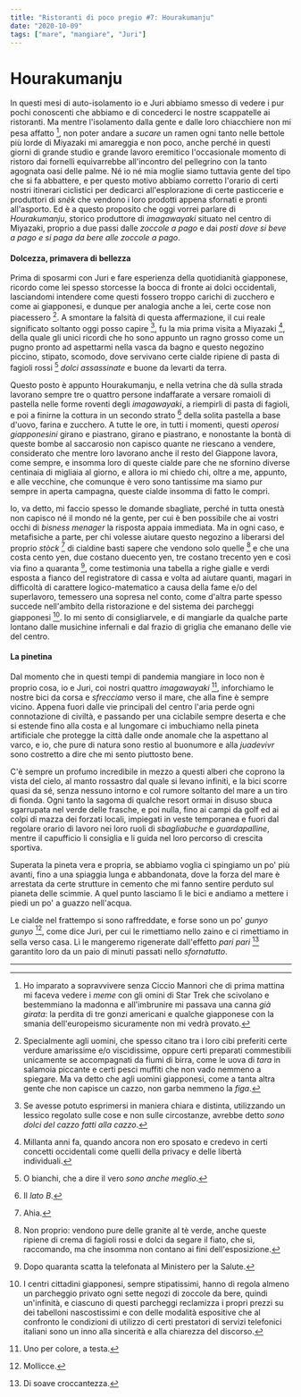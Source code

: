 ```yaml
---
title: "Ristoranti di poco pregio #7: Hourakumanju"
date: "2020-10-09"
tags: ["mare", "mangiare", "Juri"]
---
```


# Hourakumanju

In questi mesi di auto-isolamento io e Juri abbiamo smesso di vedere i pur pochi conoscenti che abbiamo e di concederci le nostre scappatelle ai ristoranti. Ma mentre l'isolamento dalla gente e dalle loro chiacchiere non mi pesa affatto [^1], non poter andare a _sucare_ un ramen ogni tanto nelle bettole più lorde di Miyazaki mi amareggia e non poco, anche perché in questi giorni di grande studio e grande lavoro eremitico l'occasionale momento di ristoro dai fornelli equivarrebbe all'incontro del pellegrino con la tanto agognata oasi delle palme.
Né io né mia moglie siamo tuttavia gente del tipo che si fa abbattere, e per questo motivo abbiamo corretto l'orario di certi nostri itinerari ciclistici per dedicarci all'esplorazione di certe pasticcerie e produttori di _snèk_ che vendono i loro prodotti appena sfornati e pronti all'asporto. Ed è a questo proposito che oggi vorrei parlare di _Hourakumanju_, storico produttore di _imagawayaki_ situato nel centro di Miyazaki, proprio a due passi dalle _zoccole a pago_ e dai _posti dove si beve a pago e si paga da bere alle zoccole a pago_.

#### Dolcezza, primavera di bellezza

Prima di sposarmi con Juri e fare esperienza della quotidianità giapponese, ricordo come lei spesso storcesse la bocca di fronte ai dolci occidentali, lasciandomi intendere come questi fossero troppo carichi di zucchero e come ai giapponesi, e dunque per analogia anche a lei, certe cose non piacessero [^2]. A smontare la falsità di questa affermazione, il cui reale significato soltanto oggi posso capire [^3], fu la mia prima visita a Miyazaki [^4], della quale gli unici ricordi che ho sono appunto un ragno grosso come un pugno pronto ad aspettarmi nella vasca da bagno e questo negozino piccino, stipato, scomodo, dove servivano certe cialde ripiene di pasta di fagioli rossi [^5] _dolci assassinate_ e buone da levarti da terra.

Questo posto è appunto Hourakumanju, e nella vetrina che dà sulla strada lavorano sempre tre o quattro persone indaffarate a versare romaioli di pastella nelle forme roventi degli _imagawayaki_, a riempirli di pasta di fagioli, e poi a finirne la cottura in un secondo strato [^6] della solita pastella a base d'uovo, farina e zucchero. A tutte le ore, in tutti i momenti, questi _operosi giapponesini_ girano e piastrano, girano e piastrano, e nonostante la bontà di queste bombe al saccarosio non capisco quante ne riescano a vendere, considerato che mentre loro lavorano anche il resto del Giappone lavora, come sempre, e insomma loro di queste cialde pare che ne sfornino diverse centinaia di migliaia al giorno, e allora io mi chiedo chi, oltre a me, appunto, e alle vecchine, che comunque è vero sono tantissime ma siamo pur sempre in aperta campagna, queste cialde insomma di fatto le compri.

Io, va detto, mi faccio spesso le domande sbagliate, perché in tutta onestà non capisco né il mondo né la gente, per cui è ben possibile che ai vostri occhi di _bisness menager_ la risposta appaia immediata. Ma in ogni caso, e metafisiche a parte, per chi volesse aiutare questo negozino a liberarsi del proprio _stòck_ [^7] di cialdine basti sapere che vendono solo quelle [^8] e che una costa cento yen, due costano duecento yen, tre costano trecento yen e così via fino a quaranta [^9], come testimonia una tabella a righe gialle e verdi esposta a fianco del registratore di cassa e volta ad aiutare quanti, magari in difficoltà di carattere logico-matematico a causa della fame e/o del superlavoro, temessero una sopresa nel conto, come d'altra parte spesso succede nell'ambito della ristorazione e del sistema dei parcheggi giapponesi [^10]. Io mi sento di consigliarvele, e di mangiarle da qualche parte lontano dalle musichine infernali e dal frazio di griglia che emanano delle vie del centro.

#### La pinetina

Dal momento che in questi tempi di pandemia mangiare in loco non è proprio cosa, io e Juri, coi nostri quattro _imagawayaki_ [^11], inforchiamo le nostre bici da corsa e _sfrecciamo_ verso il mare, che alla fine è sempre vicino. Appena fuori dalle vie principali del centro l'aria perde ogni connotazione di civiltà, e passando per una ciclabile sempre deserta e che si estende fino alla costa e al lungomare ci imbuchiamo nella pineta artificiale che protegge la città dalle onde anomale che la aspettano al varco, e io, che pure di natura sono restìo al buonumore e alla _juadevivr_ sono costretto a dire che mi sento piuttosto bene.

C'è sempre un profumo incredibile in mezzo a questi alberi che coprono la vista del cielo, al manto rossastro dal quale si levano infiniti, e la bici scorre quasi da sé, senza nessuno intorno e col rumore soltanto del mare a un tiro di fionda. Ogni tanto la sagoma di qualche resort ormai in disuso sbuca sgarrupata nel verde delle frasche, e poi nulla, fino ai campi da golf ed ai colpi di mazza dei forzati locali, impiegati in veste temporanea e fuori dal regolare orario di lavoro nei loro ruoli di _sbagliabuche_ e _guardapalline_, mentre il capufficio li consiglia e li guida nel loro percorso di crescita sportiva.

Superata la pineta vera e propria, se abbiamo voglia ci spingiamo un po' più avanti, fino a una spiaggia lunga e abbandonata, dove la forza del mare è arrestata da certe strutture in cemento che mi fanno sentire perduto sul pianeta delle scimmie. A quel punto lasciamo lì le bici e andiamo a mettere i piedi un po' a guazzo nell'acqua.

Le cialde nel frattempo si sono raffreddate, e forse sono un po' _gunyo gunyo_ [^12], come dice Juri, per cui le rimettiamo nello zaino e ci rimettiamo in sella verso casa. Lì le mangeremo rigenerate dall'effetto _pari pari_ [^13] garantito loro da un paio di minuti passati nello _sfornatutto_.

___


[^1]: Ho imparato a sopravvivere senza Ciccio Mannori che di prima mattina mi faceva vedere i _meme_ con gli omini di Star Trek che scivolano e bestemmiano la madonna e all'imbrunire mi passava una canna _già girata_: la perdita di tre gonzi americani e qualche giapponese con la smania dell'europeismo sicuramente non mi vedrà provato.
[^2]: Specialmente agli uomini, che spesso citano tra i loro cibi preferiti certe verdure amarissime e/o viscidissime, oppure certi preparati commestibili unicamente se accompagnati da fiumi di birra, come le uova di _tara_ in salamoia piccante e certi pesci muffiti che non vado nemmeno a spiegare. Ma va detto che agli uomini giapponesi, come a tanta altra gente che non capisce un cazzo, non garba nemmeno la _figa_.
[^3]: Se avesse potuto esprimersi in maniera chiara e distinta, utilizzando un lessico regolato sulle cose e non sulle circostanze, avrebbe detto _sono dolci del cazzo fatti alla cazzo_.
[^4]: Millanta anni fa, quando ancora non ero sposato e credevo in certi concetti occidentali come quelli della privacy e delle libertà individuali.
[^5]: O bianchi, che a dire il vero _sono anche meglio_.
[^6]: Il _lato B_.
[^7]: Ahia.
[^8]: Non proprio: vendono pure delle granite al tè verde, anche queste ripiene di crema di fagioli rossi e dolci da segare il fiato, che sì, raccomando, ma che insomma non contano ai fini dell'esposizione.
[^9]: Dopo quaranta scatta la telefonata al Ministero per la Salute.
[^10]: I centri cittadini giapponesi, sempre stipatissimi, hanno di regola almeno un parcheggio privato ogni sette negozi di zoccole da bere, quindi un'infinità, e ciascuno di questi parcheggi reclamizza i propri prezzi su dei tabelloni nascostissimi e con delle modalità espositive che al confronto le condizioni di utilizzo di certi prestatori di servizi telefonici italiani sono un inno alla sincerità e alla chiarezza del discorso.
[^11]: Uno per colore, a testa.
[^12]: Mollicce.
[^13]: Di soave croccantezza.
